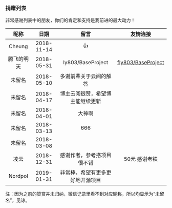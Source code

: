 ### 捐赠列表
非常感谢列表中的朋友，你们的肯定和支持是我前进的最大动力！

|昵称|日期|留言|友情连接|
|:--:|:--:|:--:|:--:|
|Cheung|2018-11-14|👍||
|腾飞的明天|2018-05-31|ly803/BaseProject|[fly803/BaseProject](https://github.com/fly803/BaseProject)|
|未留名|2018-05-10|多谢前辈关于云阅的解答||
|未留名|2018-04-17|博主云阅很赞，希望博主能继续更新||
|未留名|2018-04-01|大神啊||
|未留名|2018-03-13|666||
|未留名|2018-03-08|||
|凌云|2018-12-31|感谢作者，参考搭项目很不错|50元 感谢老铁|
|Nordpol|2019-01-31|非常棒，希望有更多更好地开源项目||

<!--凌云 50元 感谢老铁-->

注：因为之前的赞赏并未归纳，微信记录里看不到对应昵称，所以均显示为“未留名”，见谅。

